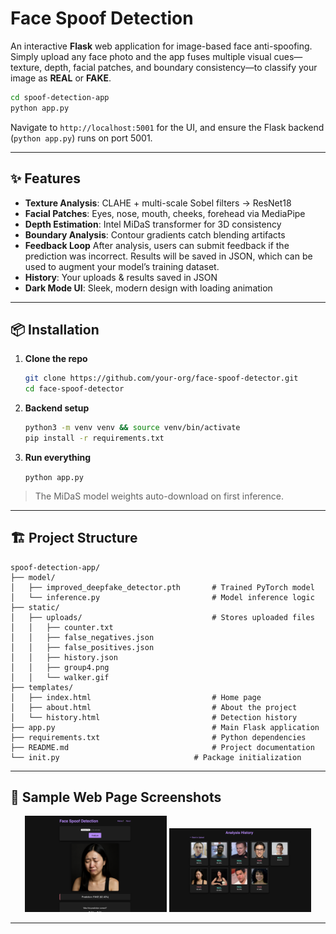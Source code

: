 # Face Spoof Detection

An interactive **Flask** web application for image-based face anti-spoofing. Simply upload any face photo and the app fuses multiple visual cues—texture, depth, facial patches, and boundary consistency—to classify your image as **REAL** or **FAKE**.

```bash
cd spoof-detection-app
python app.py
```

Navigate to `http://localhost:5001` for the UI, and ensure the Flask backend (`python app.py`) runs on port 5001.

---

## ✨ Features

* **Texture Analysis**: CLAHE + multi-scale Sobel filters → ResNet18
* **Facial Patches**: Eyes, nose, mouth, cheeks, forehead via MediaPipe
* **Depth Estimation**: Intel MiDaS transformer for 3D consistency
* **Boundary Analysis**: Contour gradients catch blending artifacts
* **Feedback Loop** After analysis, users can submit feedback if the prediction was incorrect. Results will be saved in JSON, which can be used to augment your model’s training dataset.
* **History**: Your uploads & results saved in JSON
* **Dark Mode UI**: Sleek, modern design with loading animation

---

## 📦 Installation

1. **Clone the repo**

   ```bash
   git clone https://github.com/your-org/face-spoof-detector.git
   cd face-spoof-detector
   ```
2. **Backend setup**

   ```bash
   python3 -m venv venv && source venv/bin/activate
   pip install -r requirements.txt
   ```
   
3. **Run everything**

   `python app.py`

> The MiDaS model weights auto-download on first inference.

---

## 🏗️ Project Structure

```
spoof-detection-app/
├── model/
│   ├── improved_deepfake_detector.pth       # Trained PyTorch model
│   └── inference.py                         # Model inference logic
├── static/
│   ├── uploads/                             # Stores uploaded files
│   │   ├── counter.txt
│   │   ├── false_negatives.json
│   │   ├── false_positives.json
│   │   ├── history.json
│   │   ├── group4.png
│   │   └── walker.gif
├── templates/
│   ├── index.html                           # Home page
│   ├── about.html                           # About the project
│   └── history.html                         # Detection history
├── app.py                                   # Main Flask application
├── requirements.txt                         # Python dependencies
├── README.md                                # Project documentation
└── init.py                              # Package initialization       
```

---

## 📸 Sample Web Page Screenshots

<p align="center">
  <img src="spoof_demo1.png" width="45%"/>
  <img src="spoof_demo2.png" width="45%"/>
</p>

---
